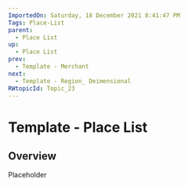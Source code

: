 ```yaml
---
ImportedOn: Saturday, 18 December 2021 8:41:47 PM
Tags: Place-List
parent:
  - Place List
up:
  - Place List
prev:
  - Template - Merchant
next:
  - Template - Region_ Deimensional
RWtopicId: Topic_23
---
```

# Template - Place List
## Overview
Placeholder

